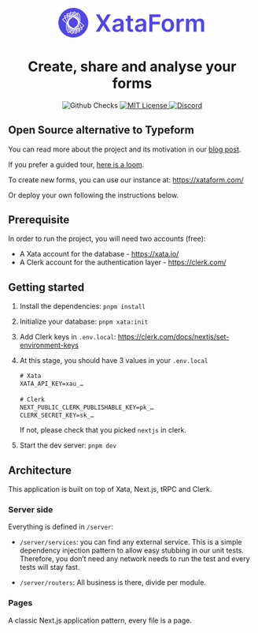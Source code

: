 <p align="center">
  <a href="https://github.com/xataio/xataform">
    <img src="media/xataform-logo@2x.png?raw=true" alt="XataForm logo" width="300" />
  </a>
</p>

<h1 align="center">Create, share and analyse your forms</h1>

<p align="center">
  <img alt="Github Checks" src="https://badgen.net/github/checks/xataio/xataform/main"/>
  <a href="https://github.com/xataio/xataform/blob/main/LICENSE">
    <img alt="MIT License" src="https://img.shields.io/github/license/xataio/xataform"/>
  </a>
  <a href="https://xata.io/discord">
    <img alt="Discord" src="https://img.shields.io/discord/996791218879086662.svg?label=&logo=discord&logoColor=ffffff&color=7389D8&labelColor=6A7EC2" />
  </a>
</p>

## Open Source alternative to Typeform

You can read more about the project and its motivation in our [blog post](https://xata.io/blog/xataform-is-here).

If you prefer a guided tour, [here is a loom](https://www.loom.com/share/7d24e3bc10fe4a89be601801b925d486).

To create new forms, you can use our instance at: https://xataform.com/

Or deploy your own following the instructions below.

## Prerequisite

In order to run the project, you will need two accounts (free):

- A Xata account for the database - https://xata.io/
- A Clerk account for the authentication layer - https://clerk.com/

## Getting started

1. Install the dependencies: `pnpm install`
2. Initialize your database: `pnpm xata:init`
3. Add Clerk keys in `.env.local`: https://clerk.com/docs/nextjs/set-environment-keys
4. At this stage, you should have 3 values in your `.env.local`

   ```env
   # Xata
   XATA_API_KEY=xau_…

   # Clerk
   NEXT_PUBLIC_CLERK_PUBLISHABLE_KEY=pk_…
   CLERK_SECRET_KEY=sk_…
   ```

   If not, please check that you picked `nextjs` in clerk.

5. Start the dev server: `pnpm dev`

## Architecture

This application is built on top of Xata, Next.js, tRPC and Clerk.

### Server side

Everything is defined in `/server`:

- `/server/services`: you can find any external service. This is a simple dependency injection pattern to allow easy stubbing in our unit tests. Therefore, you don’t need any network needs to run the test and every tests will stay fast.

- `/server/routers`: All business is there, divide per module.

### Pages

A classic Next.js application pattern, every file is a page.
